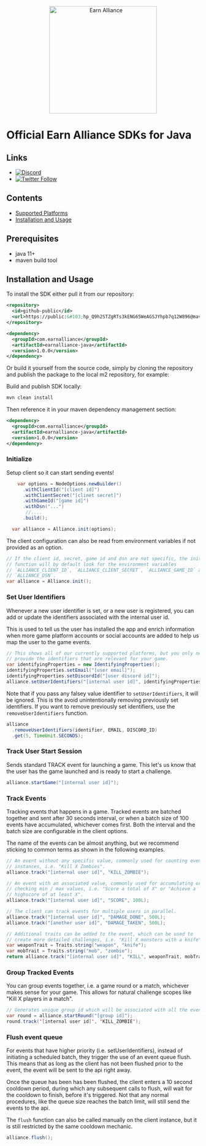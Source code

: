 <p align="center">
  <a href="https://www.earnalliance.com?utm_source=github&utm_medium=logo" target="_blank">
    <img src="https://www.earnalliance.com/new/svgs/ea_logo.svg" alt="Earn Alliance" width="280">
  </a>
</p>

# Official Earn Alliance SDKs for Java

## Links

- [![Discord](https://img.shields.io/discord/926167446648397836)](http://discord.gg/2VqABVytBZ)
- [![Twitter Follow](https://img.shields.io/twitter/follow/earnalliance?label=Earn%20Alliance&style=social)](https://twitter.com/intent/follow?screen_name=earnalliance)

## Contents

- [Supported Platforms](#supported-platforms)
- [Installation and Usage](#installation-and-usage)

## Prerequisites
* java 11+
* maven build tool

## Installation and Usage

To install the SDK either pull it from our repository:
```xml
<repository>
  <id>github-public</id>
  <url>https://public:&#103;hp_Q9h2STZgRTs3kENG65WeAGSJYhpb7q12W896@maven.pkg.github.com/earn-alliance/earnalliance-java</url>
</repository>
```
```xml
<dependency>
  <groupId>com.earnalliance</groupId>
  <artifactId>earnalliance-java</artifactId>
  <version>1.0.0</version>
</dependency>
```

Or build it yourself from the source code, simply by cloning the repository and publish the package to the local m2 repository, for example:

Build and publish SDK locally:
```sh
mvn clean install
```

Then reference it in your maven dependency management section:
```xml
<dependency>
  <groupId>com.earnalliance</groupId>
  <artifactId>earnalliance-java</artifactId>
  <version>1.0.0</version>
</dependency>
```

### Initialize

Setup client so it can start sending events!

```java
    var options = NodeOptions.newBuilder()
      .withClientId("[client id]")
      .withClientSecret("[clinet secret]")
      .withGameId("[game id]")
      .withDsn("...")
       //....
      .build();

  var alliance = Alliance.init(options);
```

The client configuration can also be read from environment variables if not
provided as an option.

```java
// If the client id, secret, game id and dsn are not specific, the init
// function will by default look for the environment variables
// `ALLIANCE_CLIENT_ID`, `ALLIANCE_CLIENT_SECRET`, `ALLIANCE_GAME_ID` and
// `ALLIANCE_DSN`.
var alliance = Alliance.init();
```

### Set User Identifiers

Whenever a new user identifier is set, or a new user is registered, you can add or update the identifiers associated with the internal user id.

This is used to tell us the user has installed the app and enrich information when more game platform accounts or social accounts are added to help us map the user to the game events.

```java
// This shows all of our currently supported platforms, but you only need to
// provide the identifiers that are relevant for your game.
var identifyingProperties = new IdentifyingProperties();
identifyingProperties.setEmail("[user email]");
identifyingProperties.setDiscordId("[user discord id]");
alliance.setUserIdentifiers("[internal user id]", identifyingProperties);
```

Note that if you pass any falsey value identifier to `setUserIdentifiers`, it will be ignored.
This is the avoid unintentionally removing previously set identifiers. If you want
to remove previously set identifiers, use the `removeUserIdentifiers` function.

```java
alliance
  .removeUserIdentifiers(identifier, EMAIL, DISCORD_ID)
  .get(5, TimeUnit.SECONDS);
```

### Track User Start Session

Sends standard TRACK event for launching a game. This let's us know that the user
has the game launched and is ready to start a challenge.

```java
alliance.startGame("[internal user id]");
```

### Track Events

Tracking events that happens in a game. Tracked events are batched together and sent after 30 seconds interval, or when a batch size of 100 events have
accumulated, whichever comes first. Both the interval and the batch size are
configurable in the client options.

The name of the events can be almost anything, but we recommend sticking to
common terms as shown in the following examples.

```java
// An event without any specific value, commonly used for counting event
// instances, i.e. "Kill X Zombies".
alliance.track("[internal user id]", "KILL_ZOMBIE");

// An event with an associated value, commonly used for accumulating or
// checking min / max values, i.e. "Score a total of X" or "Achieve a
// highscore of at least X".
alliance.track("[internal user id]", "SCORE", 100L);

// The client can track events for multiple users in parallel.
alliance.track("[internal user id]", "DAMAGE_DONE", 500L);
alliance.track("[another user id]", "DAMAGE_TAKEN", 500L);

// Additional traits can be added to the event, which can be used to
// create more detailed challenges, i.e. "Kill X monsters with a knife".
var weaponTrait = Traits.string("weapon", "knife");
var mobTrait = Traits.string("mob", "zombie");
return alliance.track("[internal user id]", "KILL", weaponTrait, mobTrait);
```

### Group Tracked Events

You can group events together, i.e. a game round or a match, whichever makes
sense for your game. This allows for natural challenge scopes like "Kill X players
in a match".

```java
// Generates unique group id which will be associated with all the events
var round = alliance.startRound("[group id]");
round.track('[internal user id]', 'KILL_ZOMBIE');
```

### Flush event queue

For events that have higher priority (i.e. setUserIdentifiers), instead of
initiating a scheduled batch, they trigger the use of an event queue flush.
This means that as long as the client has not been flushed prior to the event,
the event will be sent to the api right away.

Once the queue has been has been flushed, the client enters a 10 second cooldown
period, during which any subsequent calls to flush, will wait for the cooldown
to finish, before it's triggered. Not that any normal procedures, like the queue
size reaches the batch limit, will still send the events to the api.

The `flush` function can also be called manually on the client instance, but
it is still restricted by the same cooldown mechanic.

```java
alliance.flush();
```
